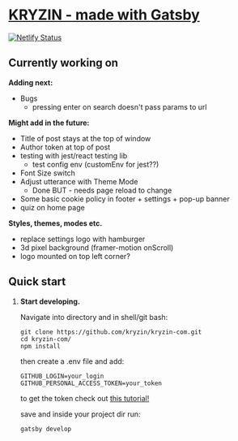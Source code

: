# [KRYZIN - made with Gatsby](https://kryzin.netlify.app/)

[![Netlify Status](https://api.netlify.com/api/v1/badges/057db4e3-0b0b-4fa6-9ff0-df60a20f3780/deploy-status)](https://app.netlify.com/sites/kryzin/deploys)

## Currently working on

**Adding next:**

- Bugs
  - pressing enter on search doesn't pass params to url

**Might add in the future:**

- Title of post stays at the top of window
- Author token at top of post
- testing with jest/react testing lib
  - test config env (customEnv for jest??)
- Font Size switch
- Adjust utterance with Theme Mode
  - Done BUT - needs page reload to change
- Some basic cookie policy in footer + settings + pop-up banner
- quiz on home page

**Styles, themes, modes etc.**

- replace settings logo with hamburger
- 3d pixel background (framer-motion onScroll)
- logo mounted on top left corner?

## Quick start

1. **Start developing.**

    Navigate into directory and in shell/git bash:

    ```shell
    git clone https://github.com/kryzin/kryzin-com.git
    cd kryzin-com/
    npm install
    ```

    then create a .env file and add:

    ```shell
    GITHUB_LOGIN=your_login
    GITHUB_PERSONAL_ACCESS_TOKEN=your_token
    ```

    to get the token check out [this tutorial!](https://catalyst.zoho.com/help/tutorials/githubbot/generate-access-token.html)

    save and inside your project dir run:

    ```shell
    gatsby develop
    ```
